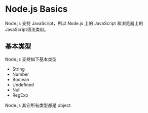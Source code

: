 # Node.js Basics

Node.js 支持 JavaScript，所以 Node.js 上的 JavaScript 和浏览器上的 JavaScript语法类似。

## 基本类型

Node.js 支持如下基本类型

- String
- Number
- Boolean
- Undefined
- Null
- RegExp

Node.js 其它所有类型都是 object.
